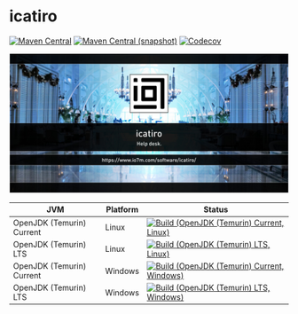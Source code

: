 icatiro
===

[![Maven Central](https://img.shields.io/maven-central/v/com.io7m.icatiro/com.io7m.icatiro.svg?style=flat-square)](http://search.maven.org/#search%7Cga%7C1%7Cg%3A%22com.io7m.icatiro%22)
[![Maven Central (snapshot)](https://img.shields.io/nexus/s/https/s01.oss.sonatype.org/com.io7m.icatiro/com.io7m.icatiro.svg?style=flat-square)](https://s01.oss.sonatype.org/content/repositories/snapshots/com/io7m/icatiro/)
[![Codecov](https://img.shields.io/codecov/c/github/io7m/icatiro.svg?style=flat-square)](https://codecov.io/gh/io7m/icatiro)

![icatiro](./src/site/resources/icatiro.jpg?raw=true)

| JVM | Platform | Status |
|-----|----------|--------|
| OpenJDK (Temurin) Current | Linux | [![Build (OpenJDK (Temurin) Current, Linux)](https://img.shields.io/github/actions/workflow/status/io7m/icatiro/main.linux.temurin.current.yml)](https://github.com/io7m/icatiro/actions?query=workflow%3Amain.linux.temurin.current)|
| OpenJDK (Temurin) LTS | Linux | [![Build (OpenJDK (Temurin) LTS, Linux)](https://img.shields.io/github/actions/workflow/status/io7m/icatiro/main.linux.temurin.lts.yml)](https://github.com/io7m/icatiro/actions?query=workflow%3Amain.linux.temurin.lts)|
| OpenJDK (Temurin) Current | Windows | [![Build (OpenJDK (Temurin) Current, Windows)](https://img.shields.io/github/actions/workflow/status/io7m/icatiro/main.windows.temurin.current.yml)](https://github.com/io7m/icatiro/actions?query=workflow%3Amain.windows.temurin.current)|
| OpenJDK (Temurin) LTS | Windows | [![Build (OpenJDK (Temurin) LTS, Windows)](https://img.shields.io/github/actions/workflow/status/io7m/icatiro/main.windows.temurin.lts.yml)](https://github.com/io7m/icatiro/actions?query=workflow%3Amain.windows.temurin.lts)|
